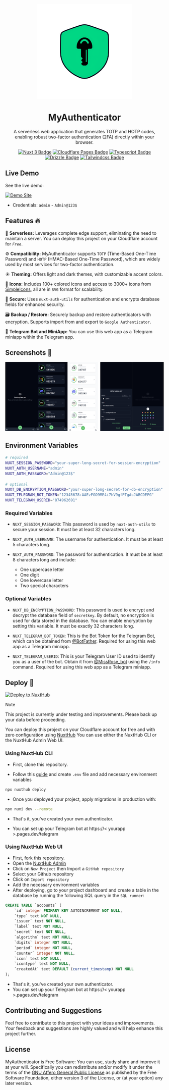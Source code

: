 <div align="center">
  <img src="./public/logo.png" width="300px" alt="logo" />
</div>
<h1 align="center">MyAuthenticator</h1>

<p align="center">A serverless web application that generates TOTP and HOTP codes, enabling robust two-factor authentication (2FA) directly within your browser.
</p>
<div align="center">
	
[![Nuxt 3 Badge](https://img.shields.io/badge/Nuxt_3-black?style=for-the-badge&logo=nuxtdotjs&link=https%3A%2F%2Fnuxt.com)](https://nuxt.com)
[![Cloudflare Pages Badge](https://img.shields.io/badge/Cloudflare_Pages-black?style=for-the-badge&logo=cloudflarepages&link=https%3A%2F%2Fpages.cloudflare.com)](https://pages.cloudflare.com)
[![Typescript Badge](https://img.shields.io/badge/Typescript-black?style=for-the-badge&logo=typescript&link=https%3A%2F%2Fwww.typescriptlang.org)](https://www.typescriptlang.org)
[![Drizzle Badge](https://img.shields.io/badge/Drizzle-black?style=for-the-badge&logo=drizzle&link=https%3A%2F%2Fdrizzle.com)](https://drizzle.com)
[![Tailwindcss Badge](https://img.shields.io/badge/Tailwindcss-black?style=for-the-badge&logo=tailwindcss&link=https%3A%2F%2Ftailwindcss.com)](https://tailwindcss.com)

</div>

## Live Demo

See the live demo:

[![Demo Site](https://img.shields.io/badge/Demo-Visit-blue?style=for-the-badge&logo=googlechrome)](https://my-authenticator.pages.dev)

- Credentials: `admin` - `Admin@123$`

## Features 🔥

🚀 **Serverless:** Leverages complete edge support, eliminating the need to maintain a server. You can deploy this project on your Cloudflare account for _`Free`_.

⚙️ **Compatibility:** MyAuthenticator supports `TOTP` (Time-Based One-Time Password) and `HOTP` (HMAC-Based One-Time Password), which are widely used by most services for two-factor authentication.

☀️ **Theming:** Offers light and dark themes, with customizable accent colors.

💫 **Icons:** Includes 100+ colored icons and access to 3000+ icons from [SimpleIcons](https://simpleicons.org/), all are in `SVG` format for scalability.

🔐 **Secure:** Uses `nuxt-auth-utils` for authentication and encrypts database fields for enhanced security.

🗃️ **Backup / Restore:** Securely backup and restore authenticators with encryption. Supports import from and export to `Google Authenticator`.

🤖 **Telegram Bot and MiniApp:** You can use this web app as a Telegram miniapp within the Telegram app.

## Screenshots 📱

![Screenshot](./public/screenshot.png)

## Environment Variables

```sh
# required
NUXT_SESSION_PASSWORD="your-super-long-secret-for-session-encryption"
NUXT_AUTH_USERNAME="admin"
NUXT_AUTH_PASSWORD="Admin@123$"

# optional
NUXT_DB_ENCRYPTION_PASSWORD="your-super-long-secret-for-db-encryption"
NUXT_TELEGRAM_BOT_TOKEN="12345678:AAEzFGO9ME4i7hV9gfPTgAcJABCDEFG"
NUXT_TELEGRAM_USERID="874962691"
```

### Required Variables

- `NUXT_SESSION_PASSWORD`: This password is used by `nuxt-auth-utils` to secure your session. It must be at least 32 characters long.

- `NUXT_AUTH_USERNAME`: The username for authentication. It must be at least 5 characters long.

- `NUXT_AUTH_PASSWORD`: The password for authentication. It must be at least 8 characters long and include:
  - One uppercase letter
  - One digit
  - One lowercase letter
  - Two special characters

### Optional Variables

- `NUXT_DB_ENCRYPTION_PASSWORD`: This password is used to encrypt and decrypt the database field of `secretkey`. By default, no encryption is used for data stored in the database. You can enable encryption by setting this variable. It must be exactly 32 characters long.

- `NUXT_TELEGRAM_BOT_TOKEN`: This is the Bot Token for the Telegram Bot, which can be obtained from [@BotFather](https://telegram.dog/BotFather). Required for using this web app as a Telegram miniapp.

- `NUXT_TELEGRAM_USERID`: This is your Telegram User ID used to identify you as a user of the bot. Obtain it from [@MissRose_bot](https://telegram.dog/MissRose_bot) using the `/info` command. Required for using this web app as a Telegram miniapp.

## Deploy 🚀

[![Deploy to NuxtHub](https://hub.nuxt.com/button.svg)](https://hub.nuxt.com/new?repo=IAMSDR/MyAuthenticator)

> [!NOTE]
> This project is currently under testing and improvements. Please back up your data before proceeding.

You can deploy this project on your Cloudflare account for free and with zero configuration using [NuxtHub](https://hub.nuxt.com)
You can use either the NuxtHub CLI or the NuxtHub Admin Web UI.

### Using NuxtHub CLI

- First, clone this repository.

- Follow this [guide](https://hub.nuxt.com/docs/getting-started/deploy) and create `.env` file and add necessary environment variables

```bash
npx nuxthub deploy
```

- Once you deployed your project, apply migrations in production with:

```bash
npx nuxi dev --remote
```

- That's it, you've created your own authenticator.

- You can set up your Telegram bot at https://< yourapp >.pages.dev/telegram

### Using NuxtHub Web UI

- First, fork this repository.
- Open the [NuxtHub Admin](https://admin.hub.nuxt.com/)
- Click on `New Project` then Import a `GitHub repository`
- Select your Github repository
- Click on `Import repository`
- Add the necessary environment variables
- After deploying, go to your project dashboard and create a table in the database by running the following SQL query in the `SQL runner`:

```sql
CREATE TABLE `accounts` (
	`id` integer PRIMARY KEY AUTOINCREMENT NOT NULL,
	`type` text NOT NULL,
	`issuer` text NOT NULL,
	`label` text NOT NULL,
	`secret` text NOT NULL,
	`algorithm` text NOT NULL,
	`digits` integer NOT NULL,
	`period` integer NOT NULL,
	`counter` integer NOT NULL,
	`icon` text NOT NULL,
	`icontype` text NOT NULL,
	`createdAt` text DEFAULT (current_timestamp) NOT NULL
);
```

- That's it, you've created your own authenticator.
- You can set up your Telegram bot at https://< yourapp >.pages.dev/telegram

## Contributing and Suggestions

Feel free to contribute to this project with your ideas and improvements. Your feedback and suggestions are highly valued and will help enhance this project further.

## License

MyAuthenticator is Free Software: You can use, study share and improve it at your
will. Specifically you can redistribute and/or modify it under the terms of the
[GNU Affero General Public License](https://www.gnu.org/licenses/agpl-3.0.en.html) as
published by the Free Software Foundation, either version 3 of the License, or
(at your option) any later version.
